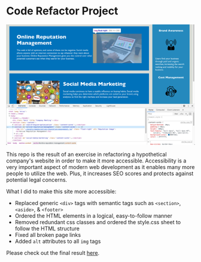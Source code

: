 # Code Refactor Project

![image](assets/images/refactor-screenshot.png)

This repo is the result of an exercise in refactoring a hypothetical company's website in order to make it more accessible.
Accessibility is a very important aspect of modern web development as it enables many more people to utilize the web. Plus, it increases SEO scores and protects against potential legal concerns.

What I did to make this site more accessible:
- Replaced generic `<div>` tags with semantic tags such as `<section>`, `<aside>`, & `<footer>`
- Ordered the HTML elements in a logical, easy-to-follow manner
- Removed redundant css classes and ordered the style.css sheet to follow the HTML structure
- Fixed all broken page links
- Added `alt` attributes to all `img` tags

Please check out the final result [here](https://nicholasrokosz.github.io/code-refactor/).